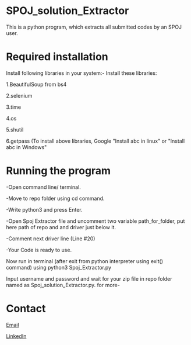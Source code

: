 # SPOJ_solution_Extractor
This is a python program, which extracts all submitted codes by an SPOJ user.
# Required installation
Install following libraries in your system:-
Install these libraries:

1.BeautifulSoup from bs4

2.selenium

3.time

4.os

5.shutil

6.getpass
(To install above libraries, Google "Install abc in linux" or "Install abc in Windows"

# Running the program
-Open command line/ terminal.

-Move to repo folder using cd command.

-Write python3 and press Enter.

-Open Spoj Extractor file and uncomment two variable path_for_folder, put here path of repo and and driver just below it.

-Comment next driver line (Line #20)

-Your Code is ready to use.

Now run in terminal (after exit from python interpreter using exit() command) using python3 Spoj_Extractor.py

Input username and password and wait for your zip file in repo folder named as Spoj_solution_Extractor.py.
for more-
# Contact
[Email](vermasonu6416@gmail.com)


[LinkedIn](https://www.linkedin.com/in/vermasonu6416/)
